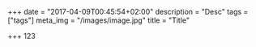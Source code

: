 +++
date = "2017-04-09T00:45:54+02:00"
description = "Desc"
tags = ["tags"]
meta_img = "/images/image.jpg"
title = "Title"

+++
123
